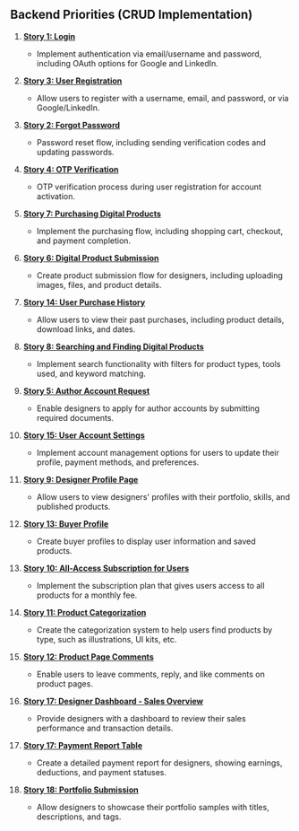 ## Backend Priorities (CRUD Implementation)

1. **[Story 1: Login](./story.md#story-1-login)**
   - Implement authentication via email/username and password, including OAuth options for Google and LinkedIn.
   
2. **[Story 3: User Registration](./story.md#story-3-user-registration)**
   - Allow users to register with a username, email, and password, or via Google/LinkedIn.

3. **[Story 2: Forgot Password](./story.md#story-2-forgot-password)**
   - Password reset flow, including sending verification codes and updating passwords.

4. **[Story 4: OTP Verification](./story.md#story-4-otp-verification)**
   - OTP verification process during user registration for account activation.

5. **[Story 7: Purchasing Digital Products](./story.md#story-7-purchasing-digital-products)**
   - Implement the purchasing flow, including shopping cart, checkout, and payment completion.

6. **[Story 6: Digital Product Submission](./story.md#story-6-digital-product-submission)**
   - Create product submission flow for designers, including uploading images, files, and product details.

7. **[Story 14: User Purchase History](./story.md#story-14-user-purchase-history)**
   - Allow users to view their past purchases, including product details, download links, and dates.

8. **[Story 8: Searching and Finding Digital Products](./story.md#story-8-searching-and-finding-digital-products)**
   - Implement search functionality with filters for product types, tools used, and keyword matching.

9. **[Story 5: Author Account Request](./story.md#story-5-author-account-request)**
   - Enable designers to apply for author accounts by submitting required documents.

10. **[Story 15: User Account Settings](./story.md#story-15-user-account-settings)**
    - Implement account management options for users to update their profile, payment methods, and preferences.

11. **[Story 9: Designer Profile Page](./story.md#story-9-designer-profile-page)**
    - Allow users to view designers' profiles with their portfolio, skills, and published products.

12. **[Story 13: Buyer Profile](./story.md#story-13-buyer-profile)**
    - Create buyer profiles to display user information and saved products.

13. **[Story 10: All-Access Subscription for Users](./story.md#story-10-all-access-subscription-for-users)**
    - Implement the subscription plan that gives users access to all products for a monthly fee.

14. **[Story 11: Product Categorization](./story.md#story-11-product-categorization)**
    - Create the categorization system to help users find products by type, such as illustrations, UI kits, etc.

15. **[Story 12: Product Page Comments](./story.md#story-12-product-page-comments)**
    - Enable users to leave comments, reply, and like comments on product pages.

16. **[Story 17: Designer Dashboard - Sales Overview](./story.md#story-17-title-designer-dashboard-sales-overview)**
    - Provide designers with a dashboard to review their sales performance and transaction details.

17. **[Story 17: Payment Report Table](./story.md#story-17-payment-report-table)**
    - Create a detailed payment report for designers, showing earnings, deductions, and payment statuses.

18. **[Story 18: Portfolio Submission](./story.md#story-18-portfolio-submission)**
    - Allow designers to showcase their portfolio samples with titles, descriptions, and tags.
